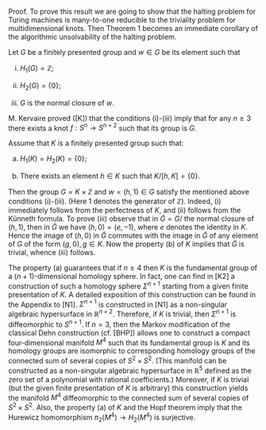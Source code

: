 
Proof. To prove this result we are going to show that the halting problem for Turing machines is many-to-one reducible to the triviality problem for multidimensional knots. Then Theorem 1 becomes an immediate corollary of the algorithmic unsolvability of the halting problem.

Let $G$ be a finitely presented group and $w \in G$ be its element such that

<ol style="list-style-type: lower-roman;">
<li>

$H_{1}(G)=\mathbb{Z}$;

<li>

$H_{2}(G)=\{0\}$;


<li>

$G$ is the normal closure of $w$.

</ol>

M. Kervaire proved ([K]) that the conditions (i)-(iii) imply that for any $n \geq 3$ there exists a knot $f: S^{n} \rightarrow S^{n+2}$ such that its group is $G$.

Assume that $K$ is a finitely presented group such that:

<ol style="list-style-type: lower-alpha;">
<li>

$H_{1}(K)=H_{2}(K)=\{0\}$;

<li>

There exists an element $h \in K$ such that $K /[h, K]=\{0\}$.

</ol>

Then the group $G=K \times \mathbb{Z}$ and $w=(h, 1) \in G$ satisfy the mentioned above conditions (i)-(iii). (Here 1 denotes the generator of $\mathbb{Z}$). Indeed, (i) immediately follows from the perfectness of $K$, and (ii) follows from the Künneth formula. To prove (iii) observe that in $\tilde{G}=G /$ the normal closure of $(h, 1)$, then in $\tilde{G}$ we have $(h, 0)=(e,-1)$, where $e$ denotes the identity in $K$. Hence the image of $(h, 0)$ in $\tilde{G}$ commutes with the image in $\tilde{G}$ of any element of $G$ of the form $(g, 0), g \in K$. Now the property (b) of $K$ implies that $\tilde{G}$ is trivial, whence (iii) follows.

The property (a) guarantees that if $n \geq 4$ then $K$ is the fundamental group of a ($n+1$)-dimensional homology sphere. In fact, one can find in [K2] a construction of such a homology sphere $\Sigma^{n+1}$ starting from a given finite presentation of $K$. A detailed exposition of this construction can be found in the Appendix to [N1]. $\Sigma^{n+1}$ is constructed in [N1] as a non-singular algebraic hypersurface in $\mathbb{R}^{n+2}$. Therefore, if $K$ is trivial, then $\Sigma^{n+1}$ is diffeomorphic to $S^{n+1}$. If $n=3$, then the Markov modification of the classical Dehn construction (cf. [BHP]) allows one to construct a compact four-dimensional manifold $M^{4}$ such that its fundamental group is $K$ and its homology groups are isomorphic to corresponding homology groups of the connected sum of several copies of $S^{2} \times S^{2}$. (This manifold can be constructed as
a non-singular algebraic hypersurface in $\mathbb{R}^{5}$ defined as the zero set of a polynomial with rational coefficients.) Moreover, if $K$ is trivial (but the given finite presentation of $K$ is arbitrary) this construction yields the manifold $M^{4}$ diffeomorphic to the connected sum of several copies of $S^{2} \times S^{2}$. Also, the property (a) of $K$ and the Hopf theorem imply that the Hurewicz homomorphism $\pi_{2}\left(M^{4}\right) \rightarrow H_{2}\left(M^{4}\right)$ is surjective.